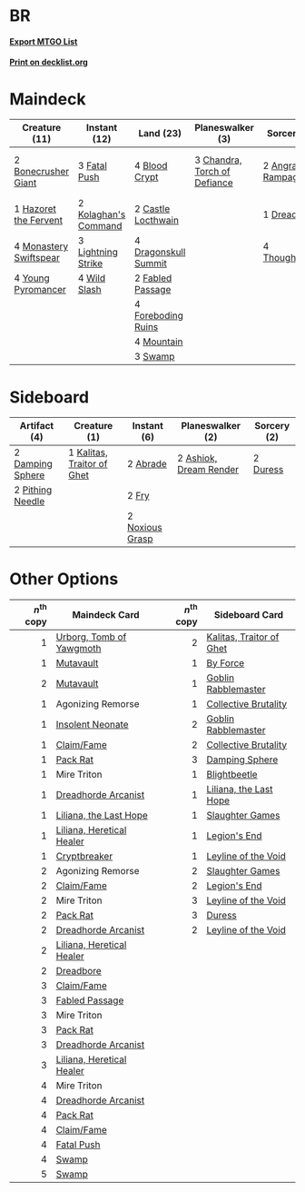 # BR

#### [Export MTGO List](../collection/BR/BR.txt)
#### [Print on decklist.org](http://decklist.org/?deckmain=2%09Angrath's%20Rampage%0A4%09Blood%20Crypt%0A2%09Bonecrusher%20Giant%0A2%09Castle%20Locthwain%0A3%09Chandra,%20Torch%20of%20Defiance%0A4%09Dragonskull%20Summit%0A1%09Dreadbore%0A2%09Fabled%20Passage%0A3%09Fatal%20Push%0A4%09Foreboding%20Ruins%0A1%09Hazoret%20the%20Fervent%0A2%09Kolaghan's%20Command%0A4%09Kroxa,%20Titan%20of%20Death's%20Hunger%0A3%09Lightning%20Strike%0A4%09Monastery%20Swiftspear%0A4%09Mountain%0A3%09Swamp%0A4%09Thoughtseize%0A4%09Wild%20Slash%0A4%09Young%20Pyromancer&deckside=2%09Abrade%0A2%09Ashiok,%20Dream%20Render%0A2%09Damping%20Sphere%0A2%09Duress%0A2%09Fry%0A1%09Kalitas,%20Traitor%20of%20Ghet%0A2%09Noxious%20Grasp%0A2%09Pithing%20Needle)
# Maindeck

|                                          Creature (11)                                          |                                         Instant (12)                                          |                                           Land (23)                                           |                                           Planeswalker (3)                                            |                                         Sorcery (7)                                          |          Unknown (4)           |
|-------------------------------------------------------------------------------------------------|-----------------------------------------------------------------------------------------------|-----------------------------------------------------------------------------------------------|-------------------------------------------------------------------------------------------------------|----------------------------------------------------------------------------------------------|--------------------------------|
|2 [Bonecrusher Giant](http://gatherer.wizards.com/Pages/Card/Details.aspx?multiverseid=473077)   |3 [Fatal Push](http://gatherer.wizards.com/Pages/Card/Details.aspx?multiverseid=423724)        |4 [Blood Crypt](http://gatherer.wizards.com/Pages/Card/Details.aspx?multiverseid=97102)        |3 [Chandra, Torch of Defiance](http://gatherer.wizards.com/Pages/Card/Details.aspx?multiverseid=417683)|2 [Angrath's Rampage](http://gatherer.wizards.com/Pages/Card/Details.aspx?multiverseid=461112)|4 Kroxa, Titan of Death's Hunger|
|1 [Hazoret the Fervent](http://gatherer.wizards.com/Pages/Card/Details.aspx?multiverseid=426838) |2 [Kolaghan's Command](http://gatherer.wizards.com/Pages/Card/Details.aspx?multiverseid=394613)|2 [Castle Locthwain](http://gatherer.wizards.com/Pages/Card/Details.aspx?multiverseid=473203)  |                                                                                                       |1 [Dreadbore](http://gatherer.wizards.com/Pages/Card/Details.aspx?multiverseid=430622)        |                                |
|4 [Monastery Swiftspear](http://gatherer.wizards.com/Pages/Card/Details.aspx?multiverseid=438706)|3 [Lightning Strike](http://gatherer.wizards.com/Pages/Card/Details.aspx?multiverseid=383299)  |4 [Dragonskull Summit](http://gatherer.wizards.com/Pages/Card/Details.aspx?multiverseid=420909)|                                                                                                       |4 [Thoughtseize](http://gatherer.wizards.com/Pages/Card/Details.aspx?multiverseid=438676)     |                                |
|4 [Young Pyromancer](http://gatherer.wizards.com/Pages/Card/Details.aspx?multiverseid=426592)    |4 [Wild Slash](http://gatherer.wizards.com/Pages/Card/Details.aspx?multiverseid=391959)        |2 [Fabled Passage](http://gatherer.wizards.com/Pages/Card/Details.aspx?multiverseid=473206)    |                                                                                                       |                                                                                              |                                |
|                                                                                                 |                                                                                               |4 [Foreboding Ruins](http://gatherer.wizards.com/Pages/Card/Details.aspx?multiverseid=410040)  |                                                                                                       |                                                                                              |                                |
|                                                                                                 |                                                                                               |4 [Mountain](http://gatherer.wizards.com/Pages/Card/Details.aspx?multiverseid=439859)          |                                                                                                       |                                                                                              |                                |
|                                                                                                 |                                                                                               |3 [Swamp](http://gatherer.wizards.com/Pages/Card/Details.aspx?multiverseid=439858)             |                                                                                                       |                                                                                              |                                |


# Sideboard

|                                       Artifact (4)                                        |                                            Creature (1)                                             |                                       Instant (6)                                        |                                        Planeswalker (2)                                         |                                   Sorcery (2)                                    |
|-------------------------------------------------------------------------------------------|-----------------------------------------------------------------------------------------------------|------------------------------------------------------------------------------------------|-------------------------------------------------------------------------------------------------|----------------------------------------------------------------------------------|
|2 [Damping Sphere](http://gatherer.wizards.com/Pages/Card/Details.aspx?multiverseid=443101)|1 [Kalitas, Traitor of Ghet](http://gatherer.wizards.com/Pages/Card/Details.aspx?multiverseid=407596)|2 [Abrade](http://gatherer.wizards.com/Pages/Card/Details.aspx?multiverseid=430772)       |2 [Ashiok, Dream Render](http://gatherer.wizards.com/Pages/Card/Details.aspx?multiverseid=461155)|2 [Duress](http://gatherer.wizards.com/Pages/Card/Details.aspx?multiverseid=14557)|
|2 [Pithing Needle](http://gatherer.wizards.com/Pages/Card/Details.aspx?multiverseid=129526)|                                                                                                     |2 [Fry](http://gatherer.wizards.com/Pages/Card/Details.aspx?multiverseid=466894)          |                                                                                                 |                                                                                  |
|                                                                                           |                                                                                                     |2 [Noxious Grasp](http://gatherer.wizards.com/Pages/Card/Details.aspx?multiverseid=466864)|                                                                                                 |                                                                                  |


# Other Options

|*n*<sup>th</sup> copy|                                           Maindeck Card                                            |*n*<sup>th</sup> copy|                                          Sideboard Card                                           |
|--------------------:|----------------------------------------------------------------------------------------------------|--------------------:|---------------------------------------------------------------------------------------------------|
|                    1|[Urborg, Tomb of Yawgmoth](http://gatherer.wizards.com/Pages/Card/Details.aspx?multiverseid=383425) |                    2|[Kalitas, Traitor of Ghet](http://gatherer.wizards.com/Pages/Card/Details.aspx?multiverseid=407596)|
|                    1|[Mutavault](http://gatherer.wizards.com/Pages/Card/Details.aspx?multiverseid=370733)                |                    1|[By Force](http://gatherer.wizards.com/Pages/Card/Details.aspx?multiverseid=426825)                |
|                    2|[Mutavault](http://gatherer.wizards.com/Pages/Card/Details.aspx?multiverseid=370733)                |                    1|[Goblin Rabblemaster](http://gatherer.wizards.com/Pages/Card/Details.aspx?multiverseid=438486)     |
|                    1|Agonizing Remorse                                                                                   |                    1|[Collective Brutality](http://gatherer.wizards.com/Pages/Card/Details.aspx?multiverseid=414380)    |
|                    1|[Insolent Neonate](http://gatherer.wizards.com/Pages/Card/Details.aspx?multiverseid=409922)         |                    2|[Goblin Rabblemaster](http://gatherer.wizards.com/Pages/Card/Details.aspx?multiverseid=438486)     |
|                    1|[Claim/Fame](http://gatherer.wizards.com/Pages/Card/Details.aspx?multiverseid=430839)               |                    2|[Collective Brutality](http://gatherer.wizards.com/Pages/Card/Details.aspx?multiverseid=414380)    |
|                    1|[Pack Rat](http://gatherer.wizards.com/Pages/Card/Details.aspx?multiverseid=253624)                 |                    3|[Damping Sphere](http://gatherer.wizards.com/Pages/Card/Details.aspx?multiverseid=443101)          |
|                    1|Mire Triton                                                                                         |                    1|[Blightbeetle](http://gatherer.wizards.com/Pages/Card/Details.aspx?multiverseid=466841)            |
|                    1|[Dreadhorde Arcanist](http://gatherer.wizards.com/Pages/Card/Details.aspx?multiverseid=461052)      |                    1|[Liliana, the Last Hope](http://gatherer.wizards.com/Pages/Card/Details.aspx?multiverseid=414388)  |
|                    1|[Liliana, the Last Hope](http://gatherer.wizards.com/Pages/Card/Details.aspx?multiverseid=414388)   |                    1|[Slaughter Games](http://gatherer.wizards.com/Pages/Card/Details.aspx?multiverseid=290532)         |
|                    1|[Liliana, Heretical Healer](http://gatherer.wizards.com/Pages/Card/Details.aspx?multiverseid=398441)|                    1|[Legion's End](http://gatherer.wizards.com/Pages/Card/Details.aspx?multiverseid=466860)            |
|                    1|[Cryptbreaker](http://gatherer.wizards.com/Pages/Card/Details.aspx?multiverseid=414381)             |                    1|[Leyline of the Void](http://gatherer.wizards.com/Pages/Card/Details.aspx?multiverseid=107682)     |
|                    2|Agonizing Remorse                                                                                   |                    2|[Slaughter Games](http://gatherer.wizards.com/Pages/Card/Details.aspx?multiverseid=290532)         |
|                    2|[Claim/Fame](http://gatherer.wizards.com/Pages/Card/Details.aspx?multiverseid=430839)               |                    2|[Legion's End](http://gatherer.wizards.com/Pages/Card/Details.aspx?multiverseid=466860)            |
|                    2|Mire Triton                                                                                         |                    3|[Leyline of the Void](http://gatherer.wizards.com/Pages/Card/Details.aspx?multiverseid=107682)     |
|                    2|[Pack Rat](http://gatherer.wizards.com/Pages/Card/Details.aspx?multiverseid=253624)                 |                    3|[Duress](http://gatherer.wizards.com/Pages/Card/Details.aspx?multiverseid=14557)                   |
|                    2|[Dreadhorde Arcanist](http://gatherer.wizards.com/Pages/Card/Details.aspx?multiverseid=461052)      |                    2|[Leyline of the Void](http://gatherer.wizards.com/Pages/Card/Details.aspx?multiverseid=107682)     |
|                    2|[Liliana, Heretical Healer](http://gatherer.wizards.com/Pages/Card/Details.aspx?multiverseid=398441)|                     |                                                                                                   |
|                    2|[Dreadbore](http://gatherer.wizards.com/Pages/Card/Details.aspx?multiverseid=430622)                |                     |                                                                                                   |
|                    3|[Claim/Fame](http://gatherer.wizards.com/Pages/Card/Details.aspx?multiverseid=430839)               |                     |                                                                                                   |
|                    3|[Fabled Passage](http://gatherer.wizards.com/Pages/Card/Details.aspx?multiverseid=473206)           |                     |                                                                                                   |
|                    3|Mire Triton                                                                                         |                     |                                                                                                   |
|                    3|[Pack Rat](http://gatherer.wizards.com/Pages/Card/Details.aspx?multiverseid=253624)                 |                     |                                                                                                   |
|                    3|[Dreadhorde Arcanist](http://gatherer.wizards.com/Pages/Card/Details.aspx?multiverseid=461052)      |                     |                                                                                                   |
|                    3|[Liliana, Heretical Healer](http://gatherer.wizards.com/Pages/Card/Details.aspx?multiverseid=398441)|                     |                                                                                                   |
|                    4|Mire Triton                                                                                         |                     |                                                                                                   |
|                    4|[Dreadhorde Arcanist](http://gatherer.wizards.com/Pages/Card/Details.aspx?multiverseid=461052)      |                     |                                                                                                   |
|                    4|[Pack Rat](http://gatherer.wizards.com/Pages/Card/Details.aspx?multiverseid=253624)                 |                     |                                                                                                   |
|                    4|[Claim/Fame](http://gatherer.wizards.com/Pages/Card/Details.aspx?multiverseid=430839)               |                     |                                                                                                   |
|                    4|[Fatal Push](http://gatherer.wizards.com/Pages/Card/Details.aspx?multiverseid=423724)               |                     |                                                                                                   |
|                    4|[Swamp](http://gatherer.wizards.com/Pages/Card/Details.aspx?multiverseid=439858)                    |                     |                                                                                                   |
|                    5|[Swamp](http://gatherer.wizards.com/Pages/Card/Details.aspx?multiverseid=439858)                    |                     |                                                                                                   |

